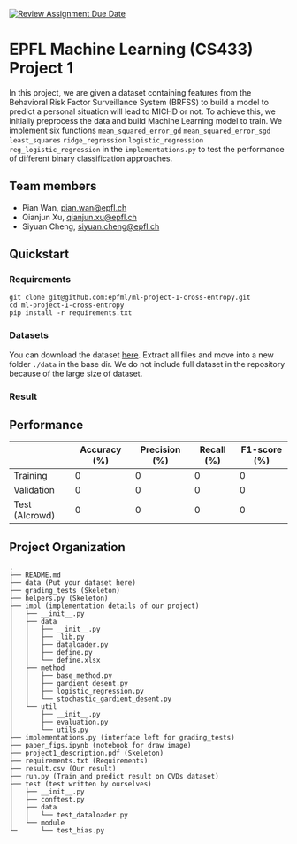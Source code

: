 [![Review Assignment Due Date](https://classroom.github.com/assets/deadline-readme-button-24ddc0f5d75046c5622901739e7c5dd533143b0c8e959d652212380cedb1ea36.svg)](https://classroom.github.com/a/U9FTc9i_)

# EPFL Machine Learning (CS433) Project 1

In this project, we are given a dataset containing features from the Behavioral Risk Factor Surveillance System (BRFSS)
to build a model to predict a personal situation will lead to MICHD or not.
To achieve this, we initially preprocess the data and build Machine Learning model to train.
We implement six
functions `mean_squared_error_gd` `mean_squared_error_sgd` `least_squares` `ridge_regression` `logistic_regression` `reg_logistic_regression`
in the `implementations.py` to test the performance of different binary classification approaches.

## Team members

- Pian Wan, pian.wan@epfl.ch
- Qianjun Xu, qianjun.xu@epfl.ch
- Siyuan Cheng, siyuan.cheng@epfl.ch

## Quickstart

### Requirements

```shell
git clone git@github.com:epfml/ml-project-1-cross-entropy.git
cd ml-project-1-cross-entropy
pip install -r requirements.txt
```

### Datasets

You can download the dataset [here](https://github.com/epfml/ML_course/blob/master/projects/project1/data/dataset.zip).
Extract all files and move into a new folder `./data` in the base dir. We do not include full dataset in the repository
because of the large size of dataset.

### Result

## Performance

|                | Accuracy (%) | Precision (%) | Recall (%) | F1-score (%) |
|----------------|--------------|---------------|------------|--------------|
| Training       | 0            | 0             | 0          | 0            |
| Validation     | 0            | 0             | 0          | 0            |
| Test (AIcrowd) | 0            | 0             | 0          | 0            |

## Project Organization

```shell
.
├── README.md
├── data (Put your dataset here)
├── grading_tests (Skeleton)
├── helpers.py (Skeleton)
├── impl (implementation details of our project)
│   ├── __init__.py
│   ├── data
│   │   ├── __init__.py
│   │   ├── _lib.py
│   │   ├── dataloader.py
│   │   ├── define.py
│   │   └── define.xlsx
│   ├── method
│   │   ├── base_method.py
│   │   ├── gardient_desent.py
│   │   ├── logistic_regression.py
│   │   └── stochastic_gardient_desent.py
│   └── util
│       ├── __init__.py
│       ├── evaluation.py
│       └── utils.py
├── implementations.py (interface left for grading_tests)
├── paper_figs.ipynb (notebook for draw image)
├── project1_description.pdf (Skeleton)
├── requirements.txt (Requirements)
├── result.csv (Our result)
├── run.py (Train and predict result on CVDs dataset)
├── test (test written by ourselves)
│   ├── __init__.py
│   ├── conftest.py
│   ├── data
│   │   └── test_dataloader.py
│   └── module
└─      └── test_bias.py


```